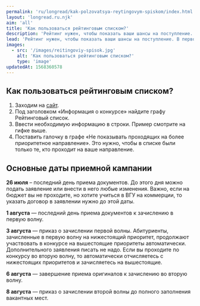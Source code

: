 ```yaml
---
permalink: 'ru/longread/kak-polzovatsya-reytingovym-spiskom/index.html'
layout: 'longread.ru.njk'
aim: 'all'
title: 'Как пользоваться рейтинговым списком?'
description: 'Рейтинг нужен, чтобы показать ваши шансы на поступление. В первом рейтинге...'
lead: 'Рейтинг нужен, чтобы показать ваши шансы на поступление. В первом рейтинге находятся абсолютно все абитуриенты, которые подали документы на физический факультет. В рейтинговом списке по оригиналам находятся только студенты, которые предоставили оригинал аттестата. Именно этот список отражает минимальный балл.'
images:
  - src: '/images/reitingoviy-spisok.jpg'
    alt: 'Как пользоваться рейтинговым списком?'
    type: 'image'
updatedAt: 1568360578
---
```

Как пользоваться рейтинговым списком?
-------------------------------------

1. Заходим на [сайт](https://abitur.vsu.ru).
2. Под заголовком «Информация о конкурсе» найдите графу Рейтинговый список.
3. Ввести необходимую информацию в строки. Пример смотрите на гифке выше.
4. Поставить галочку в графе «Не показывать проходящих на более приоритетное направление». Это нужно, чтобы в списке были только те, кто проходит на ваше направление.

Основные даты приемной кампании
-------------------------------

**26 июля** – последний день приема документов. До этого дня можно подать заявление или внести в него любые изменения. Важно, если на бюджет вы не проходите, но хотите учиться в ВГУ на коммерции, то указать договор в заявлении нужно до этой даты.

**1 августа** — последний день приема документов к зачислению в первую волну.

**3 августа** — приказ о зачислении первой волны. Абитуриенты, зачисленные в первую волну на нижестоящий приоритет, продолжают участвовать в конкурсе на вышестоящие приоритеты автоматически. Дополнительного заявления писать не надо. Если вы проходите по конкурсу во вторую волну, то автоматически отчисляетесь с нижестоящих приоритетов и зачисляетесь на вышестоящие.

**6 августа** — завершение приема оригиналов к зачислению во вторую волну.

**8 августа** — приказ о зачислении второй волны до полного заполнения вакантных мест.
